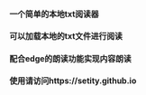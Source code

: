 #### 一个简单的本地txt阅读器

#### 可以加载本地的txt文件进行阅读

#### 配合edge的朗读功能实现内容朗读

#### 使用请访问https://setity.github.io

